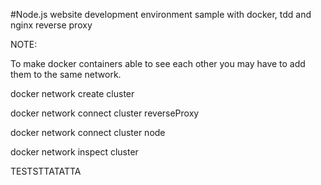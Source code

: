 #Node.js website development environment sample with docker, tdd and nginx reverse proxy

NOTE:

To make docker containers able to see each other you may have to add them to the same network.

docker network create cluster

docker network connect cluster reverseProxy

docker network connect cluster node

docker network inspect cluster

TESTSTTATATTA
